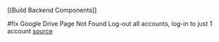 [[Build Backend Components]]

#fix Google Drive Page Not Found
Log-out all accounts, log-in to just 1 account [source](https://stackoverflow.com/questions/47045209/google-drive-page-not-found-sorry-unable-to-open-the-file-at-this-time)